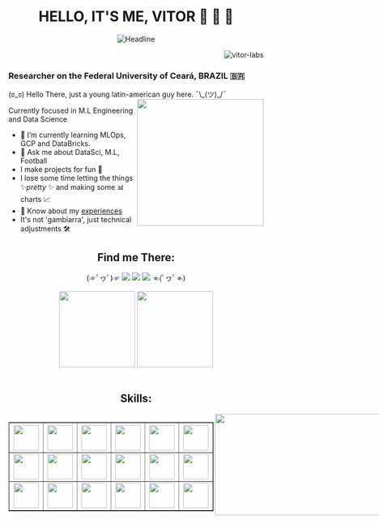 <!-- Portfolio Presentation -->
<div align=center>
<h1 align="center">HELLO, IT'S ME, VITOR 👋 👋 👋</h1>
  <img src="https://readme-typing-svg.herokuapp.com?color=%236FDA44&size=32&center=true&vCenter=true&width=600&height=50&lines=Machine+Learning;Data+Engineer;Data+Scientist;Problem+Solver;" alt="Headline"/>
</div>
<p align="right"> <img src="https://komarev.com/ghpvc/?username=vitor-labs&label=Profile%20views&color=0e75b6&style=flat" alt="vitor-labs" /> </p>
<h3> Researcher on the Federal University of Ceará, BRAZIL 🇧🇷 </h3>
(ಠ_ಠ) Hello There, just a young latin-american guy here. ¯\_(ツ)_/¯
<img src="https://github.com/TheDudeThatCode/TheDudeThatCode/blob/master/Assets/Developer.gif" align="right" width="250">

Currently focused in M.L Engineering and Data Science
- 🌱 I’m currently learning MLOps, GCP and DataBricks.
- 💬 Ask me about DataSci, M.L, Football
- I make projects for fun 👀
- I lose some time letting the things ✨*pretty* ✨ and making some 📊 charts 📈
- 📄 Know about my <a href="https://docs.google.com/document/d/1wrUB81GhXZv-RPv8QdIupv79s5oTY2sKYvEZY221ax0/edit?usp=sharing">experiences</a>
- It's not 'gambiarra', just technical adjustments 🛠

<!-- Portfolio Contact Grid -->
<div>
  <div align="center">
    <h2><strong>Find me There:</strong></h2>
    (☞ﾟヮﾟ)☞ 
    <a href="https://www.instagram.com/u.vito.duarte/" target="_blank"><img src="https://img.shields.io/badge/-Instagram-%23E4405F?style=for-the-badge&logo=instagram&logoColor=white" target="_blank"></a>
    <a href="mailto:v02hx10@gmail.com"><img src="https://img.shields.io/badge/-Gmail-%23333?style=for-the-badge&logo=gmail&logoColor=white" target="_blank"></a>
    <a href="https://www.linkedin.com/in/uvitohugo"><img src="https://img.shields.io/badge/-LinkedIn-%230077B5?style=for-the-badge&logo=linkedin&logoColor=white" target="_blank"></a>
    ☜(ﾟヮﾟ☜)
  </div>
  <br/>
  <div align="center">
      <img height="150em" src="https://github-readme-streak-stats.herokuapp.com/?user=Vitor-labs&layout=compact&langs_count=7&theme=tokyonight" />
      <img height="150em" src="https://github-readme-stats.vercel.app/api?username=Vitor-labs&show_icons=true&theme=tokyonight&include_all_commits=true&count_private=true" />
  </div>
  <br/>
</div>

<!-- Skills Grid -->
<h2 align="center"><strong>Skills:</strong></h2>

<div style="display: flex; justify-content: space-between;">
  <div>
    <table align="left" border="1">
      <tr>
        <th><img width="50" height="50" src="https://cdn.jsdelivr.net/gh/devicons/devicon/icons/amazonwebservices/amazonwebservices-original.svg"/></th>
        <th><img width="50" height="50" src="https://cdn.jsdelivr.net/gh/devicons/devicon/icons/docker/docker-original.svg" /></th>
        <th><img width="50" height="50" src="https://cdn.jsdelivr.net/gh/devicons/devicon/icons/git/git-original.svg" /></th>
        <th><img width="50" height="50" src="https://cdn.jsdelivr.net/gh/devicons/devicon/icons/pytorch/pytorch-original.svg" /></th>
        <th><img width="50" height="50" src="https://cdn.jsdelivr.net/gh/devicons/devicon/icons/django/django-plain.svg" /></th>
        <th><img width="50" height="50" src="https://cdn.jsdelivr.net/gh/devicons/devicon/icons/apachekafka/apachekafka-original.svg" /></th>    
      </tr>
      <tr>
        <td><img width="50" height="50" src="https://cdn.jsdelivr.net/gh/devicons/devicon/icons/fastapi/fastapi-original.svg" /></td>
        <td><img width="50" height="50" src="https://cdn.jsdelivr.net/gh/devicons/devicon/icons/pytest/pytest-original.svg" /></td>
        <td><img width="50" height="50" src="https://cdn.jsdelivr.net/gh/devicons/devicon/icons/bash/bash-original.svg" /></td>
        <td><img width="50" height="50" src="https://cdn.jsdelivr.net/gh/devicons/devicon/icons/postgresql/postgresql-plain.svg" /></td>
        <td><img width="50" height="50" src="https://cdn.jsdelivr.net/gh/devicons/devicon/icons/sqlite/sqlite-original.svg" /></td>
        <td><img width="50" height="50" src="https://cdn.jsdelivr.net/gh/devicons/devicon/icons/jupyter/jupyter-original-wordmark.svg" /></td>
      </tr>
      <tr>
        <td><img width="50" height="50" src="https://cdn.jsdelivr.net/gh/devicons/devicon/icons/mysql/mysql-original.svg" /></td>
        <td><img width="50" height="50" src="https://cdn.jsdelivr.net/gh/devicons/devicon/icons/googlecloud/googlecloud-original.svg" /></td>
        <td><img width="50" height="50" src="https://cdn.jsdelivr.net/gh/devicons/devicon/icons/tensorflow/tensorflow-original.svg" /></td>
        <td><img width="50" height="50" src="https://cdn.jsdelivr.net/gh/devicons/devicon/icons/numpy/numpy-original.svg"/></td>
        <td><img width="50" height="50" src="https://cdn.jsdelivr.net/gh/devicons/devicon/icons/pandas/pandas-original.svg" /></td>
        <td><img width="50" height="50" src="https://cdn.jsdelivr.net/gh/devicons/devicon/icons/opencv/opencv-original.svg" /></td>
      </tr>
    </table>
  </div>
  <div>
    <img align="right" width="350" height="200" src="https://github-readme-stats.vercel.app/api/top-langs/?username=Vitor-labs&layout=compact&langs_count=6&theme=tokyonight"/>
  </div>
</div>

